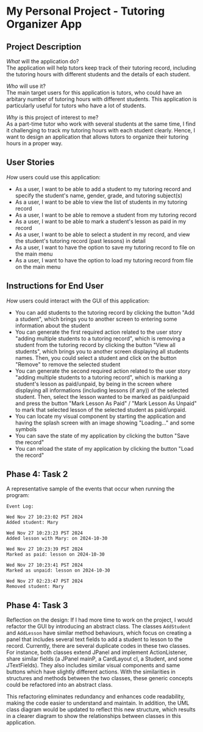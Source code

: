 # My Personal Project - Tutoring Organizer App

## Project Description

*What* will the application do?  
The application will help tutors keep track of their tutoring record, including the tutoring hours with different students and the details of each student.

*Who* will use it?  
The main target users for this application is tutors, who could have an arbitary number of tutoring hours with different students. This application is particularly useful for tutors who have a lot of students.

*Why* is this project of interest to me?  
As a part-time tutor who work with several students at the same time, I find it challenging to track my tutoring hours with each student clearly. Hence, I want to design an application that allows tutors to organize their tutoring hours in a proper way.


## User Stories

*How* users could use this application:
- As a user, I want to be able to add a student to my tutoring record and specify the student's name, gender, grade, and tutoring subject(s)
- As a user, I want to be able to view the list of students in my tutoring record
- As a user, I want to be able to remove a student from my tutoring record
- As a user, I want to be able to mark a student's lesson as paid in my record
- As a user, I want to be able to select a student in my record, and view the student's tutoring record (past lessons) in detail
- As a user, I want to have the option to save my tutoring record to file on the main menu
- As a user, I want to have the option to load my tutoring record from file on the main menu

## Instructions for End User

*How* users could interact with the GUI of this application:
- You can add students to the tutoring record by clicking the button "Add a student", which brings you to another screen to entering some information about the student
- You can generate the first required action related to the user story "adding multiple students to a tutoring record", which is removing a student from the tutoring record by clicking the button "View all students", which brings you to another screen displaying all students names. Then, you could select a student and click on the button "Remove" to remove the selected student
- You can generate the second required action related to the user story "adding multiple students to a tutoring record", which is marking a student's lesson as paid/unpaid, by being in the screen where displaying all informations (including lessons (if any)) of the selected student. Then, select the lesson wanted to be marked as paid/unpaid and press the button "Mark Lesson As Paid" / "Mark Lesson As Unpaid" to mark that selected lesson of the selected student as paid/unpaid.
- You can locate my visual component by starting the application and having the splash screen with an image showing "Loading..." and some symbols
- You can save the state of my application by clicking the button "Save the record"
- You can reload the state of my application by clicking the button "Load the record"

## Phase 4: Task 2

A representative sample of the events that occur when running the program:
```
Event Log: 

Wed Nov 27 10:23:02 PST 2024
Added student: Mary

Wed Nov 27 10:23:23 PST 2024
Added lesson with Mary: on 2024-10-30

Wed Nov 27 10:23:39 PST 2024
Marked as paid: lesson on 2024-10-30

Wed Nov 27 10:23:41 PST 2024
Marked as unpaid: lesson on 2024-10-30

Wed Nov 27 02:23:47 PST 2024
Removed student: Mary
```

## Phase 4: Task 3

Reflection on the design:
If I had more time to work on the project, I would refactor the GUI by introducing an abstract class. The classes `AddStudent` and `AddLesson` have similar method behaviours, which focus on creating a panel that includes several text fields to add a student to lesson to the record. Currently, there are several duplicate codes in these two classes. For instance, both classes extend JPanel and implement ActionListener, share similar fields (a JPanel mainP, a CardLayout cl, a Student, and some JTextFields). They also includes similar visual components and same buttons which have slightly different actions. With the similarities in structures and methods between the two classes, these generic concepts could be refactored into an abstract class.

This refactoring eliminates redundancy and enhances code readability, making the code easier to understand and maintain. In addition, the UML class diagram would be updated to reflect this new structure, which results in a clearer diagram to show the relationships between classes in this application.